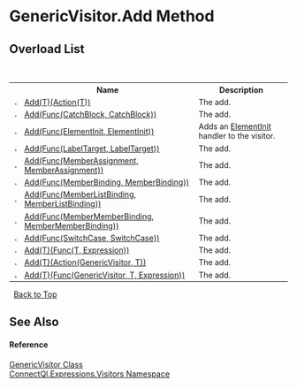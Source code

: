# GenericVisitor.Add Method 
 


## Overload List
&nbsp;<table><tr><th></th><th>Name</th><th>Description</th></tr><tr><td>![Public method](media/pubmethod.gif "Public method")</td><td><a href="M_ConnectQl_Expressions_Visitors_GenericVisitor_Add__1">Add(T)(Action(T))</a></td><td>
The add.</td></tr><tr><td>![Public method](media/pubmethod.gif "Public method")</td><td><a href="M_ConnectQl_Expressions_Visitors_GenericVisitor_Add">Add(Func(CatchBlock, CatchBlock))</a></td><td>
The add.</td></tr><tr><td>![Public method](media/pubmethod.gif "Public method")</td><td><a href="M_ConnectQl_Expressions_Visitors_GenericVisitor_Add_1">Add(Func(ElementInit, ElementInit))</a></td><td>
Adds an <a href="http://msdn2.microsoft.com/en-us/library/bb548865" target="_blank">ElementInit</a> handler to the visitor.</td></tr><tr><td>![Public method](media/pubmethod.gif "Public method")</td><td><a href="M_ConnectQl_Expressions_Visitors_GenericVisitor_Add_2">Add(Func(LabelTarget, LabelTarget))</a></td><td>
The add.</td></tr><tr><td>![Public method](media/pubmethod.gif "Public method")</td><td><a href="M_ConnectQl_Expressions_Visitors_GenericVisitor_Add_3">Add(Func(MemberAssignment, MemberAssignment))</a></td><td>
The add.</td></tr><tr><td>![Public method](media/pubmethod.gif "Public method")</td><td><a href="M_ConnectQl_Expressions_Visitors_GenericVisitor_Add_4">Add(Func(MemberBinding, MemberBinding))</a></td><td>
The add.</td></tr><tr><td>![Public method](media/pubmethod.gif "Public method")</td><td><a href="M_ConnectQl_Expressions_Visitors_GenericVisitor_Add_5">Add(Func(MemberListBinding, MemberListBinding))</a></td><td>
The add.</td></tr><tr><td>![Public method](media/pubmethod.gif "Public method")</td><td><a href="M_ConnectQl_Expressions_Visitors_GenericVisitor_Add_6">Add(Func(MemberMemberBinding, MemberMemberBinding))</a></td><td>
The add.</td></tr><tr><td>![Public method](media/pubmethod.gif "Public method")</td><td><a href="M_ConnectQl_Expressions_Visitors_GenericVisitor_Add_7">Add(Func(SwitchCase, SwitchCase))</a></td><td>
The add.</td></tr><tr><td>![Public method](media/pubmethod.gif "Public method")</td><td><a href="M_ConnectQl_Expressions_Visitors_GenericVisitor_Add__1_2">Add(T)(Func(T, Expression))</a></td><td>
The add.</td></tr><tr><td>![Public method](media/pubmethod.gif "Public method")</td><td><a href="M_ConnectQl_Expressions_Visitors_GenericVisitor_Add__1_1">Add(T)(Action(GenericVisitor, T))</a></td><td>
The add.</td></tr><tr><td>![Public method](media/pubmethod.gif "Public method")</td><td><a href="M_ConnectQl_Expressions_Visitors_GenericVisitor_Add__1_3">Add(T)(Func(GenericVisitor, T, Expression))</a></td><td>
The add.</td></tr></table>&nbsp;
<a href="#genericvisitor.add-method">Back to Top</a>

## See Also


#### Reference
<a href="T_ConnectQl_Expressions_Visitors_GenericVisitor">GenericVisitor Class</a><br /><a href="N_ConnectQl_Expressions_Visitors">ConnectQl.Expressions.Visitors Namespace</a><br />